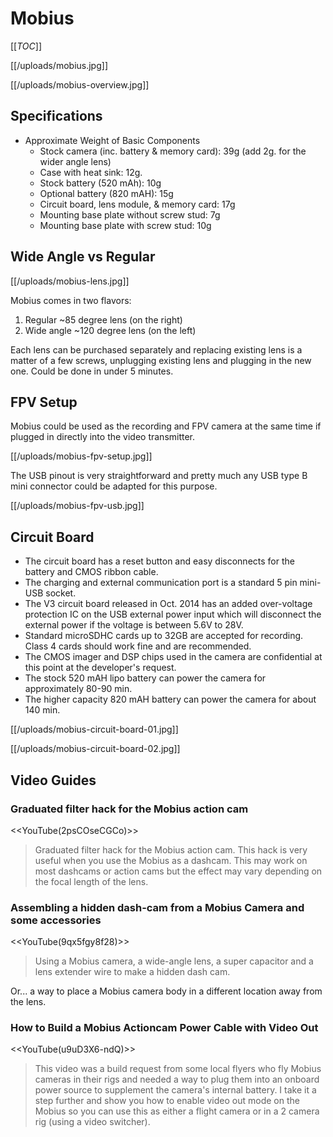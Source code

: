 # Mobius

[[_TOC_]]

[[/uploads/mobius.jpg]]

[[/uploads/mobius-overview.jpg]]

## Specifications

* Approximate Weight of Basic Components
  * Stock camera (inc. battery & memory card): 39g (add 2g. for the wider angle lens)
  * Case with heat sink: 12g.
  * Stock battery (520 mAh): 10g
  * Optional battery (820 mAH): 15g
  * Circuit board, lens module, & memory card: 17g
  * Mounting base plate without screw stud: 7g
  * Mounting base plate with screw stud: 10g

## Wide Angle vs Regular

[[/uploads/mobius-lens.jpg]] 

Mobius comes in two flavors:

1. Regular ~85 degree lens (on the right)
2. Wide angle ~120 degree lens (on the left)

Each lens can be purchased separately and replacing existing lens is a matter of a few screws, unplugging existing lens and plugging in the new one. Could be done in under 5 minutes.

## FPV Setup

Mobius could be used as the recording and FPV camera at the same time if plugged in directly into the video transmitter.

[[/uploads/mobius-fpv-setup.jpg]] 

The USB pinout is very straightforward and pretty much any USB type B mini connector could be adapted for this purpose.

[[/uploads/mobius-fpv-usb.jpg]]

## Circuit Board

* The circuit board has a reset button and easy disconnects for the battery and CMOS ribbon cable.
* The charging and external communication port is a standard 5 pin mini-USB socket. 
* The V3 circuit board released in Oct. 2014 has an added over-voltage protection IC on the USB external power input which will disconnect the external power if the voltage is between 5.6V to 28V. 
* Standard microSDHC cards up to 32GB are accepted for recording. Class 4 cards should work fine and are recommended. 
* The CMOS imager and DSP chips used in the camera are confidential at this point at the developer's request. 
* The stock 520 mAH lipo battery can power the camera for approximately 80-90 min. 
* The higher capacity 820 mAH battery can power the camera for about 140 min.

[[/uploads/mobius-circuit-board-01.jpg]]

[[/uploads/mobius-circuit-board-02.jpg]]

## Video Guides

### Graduated filter hack for the Mobius action cam

<<YouTube(2psCOseCGCo)>>

> Graduated filter hack for the Mobius action cam. This hack is very useful when you use the Mobius as a dashcam. This may work on most dashcams or action cams but the effect may vary depending on the focal length of the lens.

### Assembling a hidden dash-cam from a Mobius Camera and some accessories

<<YouTube(9qx5fgy8f28)>>

> Using a Mobius camera, a wide-angle lens, a super capacitor and a lens extender wire to make a hidden dash cam.

Or... a way to place a Mobius camera body in a different location away from the lens.

### How to Build a Mobius Actioncam Power Cable with Video Out

<<YouTube(u9uD3X6-ndQ)>>

> This video was a build request from some local flyers who fly Mobius cameras in their rigs and needed a way to plug them into an onboard power source to supplement the camera's internal battery. I take it a step further and show you how to enable video out mode on the Mobius so you can use this as either a flight camera or in a 2 camera rig (using a video switcher).